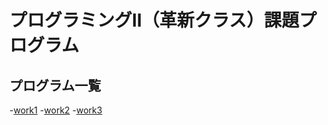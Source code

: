 # プログラミングⅡ（革新クラス）課題プログラム
## プログラム一覧
-[work1](https://github.com/AsaD1109/Prog2kakushin/blob/main/work1.ipynb)
-[work2](https://github.com/AsaD1109/Prog2kakushin/blob/main/work2.ipynb)
-[work3](https://github.com/AsaD1109/Prog2kakushin/blob/main/work3.ipynb)

